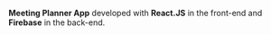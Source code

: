 **Meeting Planner App** developed with **React.JS** in the front-end and **Firebase** in the back-end.
